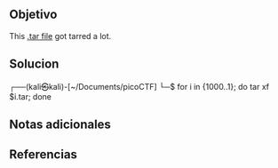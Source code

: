 ## Objetivo
This [.tar file](https://jupiter.challenges.picoctf.org/static/52084b5ad360b25f9af83933114324e0/1000.tar) got tarred a lot.
## Solucion
┌──(kali㉿kali)-[~/Documents/picoCTF]
└─$ for i in {1000..1}; do  tar xf $i.tar; done


## Notas adicionales

## Referencias